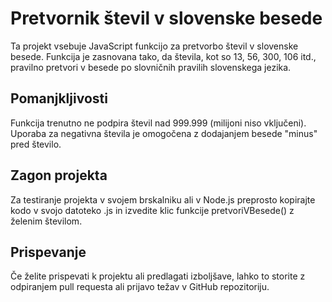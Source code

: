 # Pretvornik števil v slovenske besede
Ta projekt vsebuje JavaScript funkcijo za pretvorbo števil v slovenske besede. Funkcija je zasnovana tako, da števila, kot so 13, 56, 300, 106 itd., pravilno pretvori v besede po slovničnih pravilih slovenskega jezika.
## Pomanjkljivosti
Funkcija trenutno ne podpira števil nad 999.999 (milijoni niso vključeni).
Uporaba za negativna števila je omogočena z dodajanjem besede "minus" pred število.
## Zagon projekta
Za testiranje projekta v svojem brskalniku ali v Node.js preprosto kopirajte kodo v svojo datoteko .js in izvedite klic funkcije pretvoriVBesede() z želenim številom.

## Prispevanje
Če želite prispevati k projektu ali predlagati izboljšave, lahko to storite z odpiranjem pull requesta ali prijavo težav v GitHub repozitoriju.
